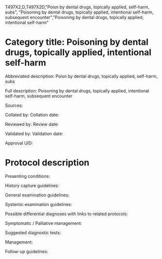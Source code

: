 T497X2,D,T497X2D,"Poisn by dental drugs, topically applied, self-harm, subs", "Poisoning by dental drugs, topically applied, intentional self-harm, subsequent encounter","Poisoning by dental drugs, topically applied, intentional self-harm"
# Category title: Poisoning by dental drugs, topically applied, intentional self-harm

Abbreviated description: Poisn by dental drugs, topically applied, self-harm, subs

Full description: Poisoning by dental drugs, topically applied, intentional self-harm, subsequent encounter

Sources:

Collated by:
Collation date:

Reviewed by:
Review date:

Validated by:
Validation date:

Approval UID:

# Protocol description

Presenting conditions:

History capture guidelines:

General examination guidelines:

Systemic examination guidelines:

Possible differential diagnoses with links to related protocols:

Symptomatic / Palliative management:

Suggested diagnostic tests:

Management:

Follow-up guidelines:
